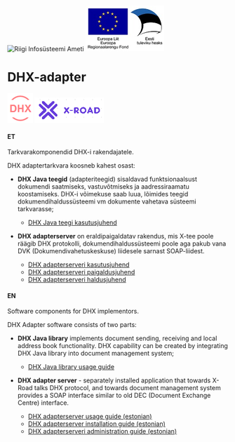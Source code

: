 ﻿![Riigi Infosüsteemi Ameti](https://avatars3.githubusercontent.com/u/7447915 "Riigi Infosüsteemi Amet") ![](docs/EL_Regionaalarengu_Fond_horisontaalne.jpg)

# DHX-adapter

![](docs/DHX.PNG)  ![](docs/X-ROAD.PNG)

#### ET

Tarkvarakomponendid DHX-i rakendajatele.

DHX adaptertarkvara koosneb kahest osast:

- __DHX Java teegid__ (adapteriteegid) sisaldavad funktsionaalsust dokumendi saatmiseks, vastuvõtmiseks ja aadressiraamatu koostamiseks. DHX-i võimekuse saab luua, lõimides teegid dokumendihaldussüsteemi vm dokumente vahetava süsteemi tarkvarasse;
  * [DHX Java teegi kasutusjuhend](docs/java-teegid-kasutusjuhend.md)

- __DHX adapterserver__ on eraldipaigaldatav rakendus, mis X-tee poole räägib DHX protokolli, dokumendihaldussüsteemi poole aga pakub vana DVK (Dokumendivahetuskeskuse) liidesele sarnast SOAP-liidest.
  * [DHX adapterserveri kasutusjuhend](docs/adapter-server-kasutusjuhend.md)
  * [DHX adapterserveri paigaldusjuhend](docs/adapter-server-paigaldusjuhend.md)
  * [DHX adapterserveri haldusjuhend](docs/adapter-server-haldusjuhend.md)



#### EN

Software components for DHX implementors.

DHX Adapter software consists of two parts:

- __DHX Java library__ implements document sending, receiving and local address book functionality. DHX capability can be created by integrating DHX Java library into document management system;
  * [DHX Java library usage guide](docs/java-library-usage-guide.md)

- __DHX adapter server__ - separately installed application that towards X-Road talks DHX protocol, and towards document management system provides a SOAP interface similar to old DEC (Document Exchange Centre) interface.
  * [DHX adapterserver usage guide (estonian)](docs/adapter-server-kasutusjuhend.md)
  * [DHX adapterserver installation guide (estonian)](docs/adapter-server-paigaldusjuhend.md)
  * [DHX adapterserveri administration guide (estonian)](docs/adapter-server-haldusjuhend.md)


